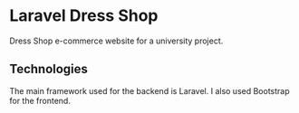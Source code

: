 # Laravel Dress Shop

Dress Shop e-commerce website for a university project.

## Technologies

The main framework used for the backend is Laravel.
I also used Bootstrap for the frontend.
